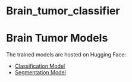 # Brain_tumor_classifier
# Brain Tumor Models

The trained models are hosted on Hugging Face:

- [Classification Model](https://huggingface.co/dinamo7amed/brain_tumor_model/resolve/main/brain_tumor_classification.h5)
- [Segmentation Model](https://huggingface.co/dinamo7amed/brain_tumor_model/resolve/main/brain_tumor_segmentation.h5)

